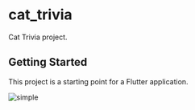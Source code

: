 # cat_trivia

Cat Trivia project.

## Getting Started

This project is a starting point for a Flutter application.

![simple](assets/screenshot/basic.gif)


